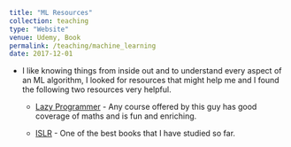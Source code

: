 ```yaml
title: "ML Resources"
collection: teaching
type: "Website"
venue: Udemy, Book
permalink: /teaching/machine_learning
date: 2017-12-01
```



- I like knowing things from inside out and to understand every aspect of an ML algorithm, I looked for resources that might help me and I found the following two resources very helpful.
  
  - [Lazy Programmer](https://www.udemy.com/course/data-science-linear-regression-in-python/) - Any course offered by this guy has good coverage of maths and is fun and enriching.
  
  - [ISLR](http://faculty.marshall.usc.edu/gareth-james/ISL/) - One of the best books that I have studied so far.
